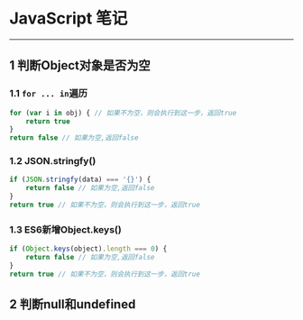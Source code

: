 # JavaScript 笔记

***
## 1 判断Object对象是否为空
### 1.1 `for ... in`遍历
```javascript
for (var i in obj) { // 如果不为空，则会执行到这一步，返回true
    return true
}
return false // 如果为空,返回false
```

### 1.2 JSON.stringfy()
```javascript
if (JSON.stringfy(data) === '{}') {
    return false // 如果为空,返回false
}
return true // 如果不为空，则会执行到这一步，返回true
```

### 1.3 ES6新增Object.keys()
```javascript
if (Object.keys(object).length === 0) {
    return false // 如果为空,返回false
}
return true // 如果不为空，则会执行到这一步，返回true
```

## 2 判断null和undefined
